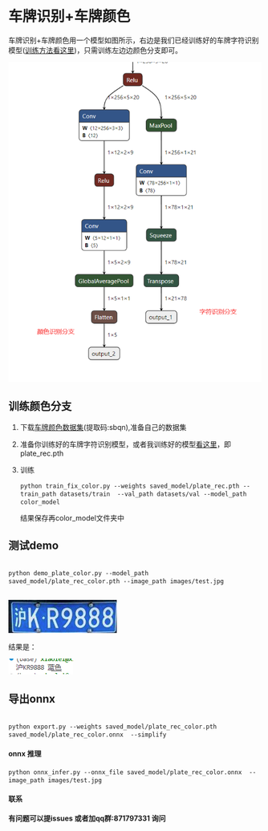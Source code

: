 # 车牌识别+车牌颜色

车牌识别+车牌颜色用一个模型如图所示，右边是我们已经训练好的车牌字符识别模型([训练方法看这里](https://github.com/we0091234/crnn_plate_recognition))，只需训练左边边颜色分支即可。

![Image text](image/{HS41Z{]@FEW[Y2$5544}PE.png)

## 训练颜色分支

1. 下载[车牌颜色数据集](https://pan.baidu.com/s/1YtuYQUtqtmKrQmbpmvMayw)(提取码:sbqn),准备自己的数据集
2. 准备你训练好的车牌字符识别模型，或者我训练好的模型[看这里](https://github.com/we0091234/crnn_plate_recognition)，即plate_rec.pth
3. 训练

   ```
   python train_fix_color.py --weights saved_model/plate_rec.pth --train_path datasets/train  --val_path datasets/val --model_path color_model

   ```

   结果保存再color_model文件夹中

## 测试demo

```

python demo_plate_color.py --model_path saved_model/plate_rec_color.pth --image_path images/test.jpg
     
```

![Image text](images/test.jpg)

结果是：

![Image text](image/MTB3~_56`JL4Y8905MQU()T.png)

## 导出onnx

```

python export.py --weights saved_model/plate_rec_color.pth saved_model/plate_rec_color.onnx  --simplify

```

#### onnx 推理

```
python onnx_infer.py --onnx_file saved_model/plate_rec_color.onnx  --image_path images/test.jpg
```

#### 联系

**有问题可以提issues 或者加qq群:871797331 询问**
